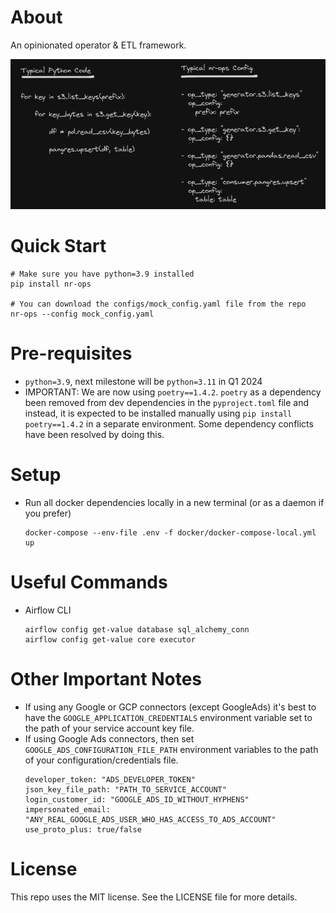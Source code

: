 # About

An opinionated operator & ETL framework.

![python_vs_nr_ops.png](docs%2Fimages%2Fpython_vs_nr_ops.png)

# Quick Start

```
# Make sure you have python=3.9 installed
pip install nr-ops

# You can download the configs/mock_config.yaml file from the repo
nr-ops --config mock_config.yaml
```


# Pre-requisites

* `python=3.9`, next milestone will be `python=3.11` in Q1 2024
* IMPORTANT: We are now using `poetry==1.4.2`. `poetry` as a dependency been removed from dev dependencies in the `pyproject.toml` file and instead, it is expected to be installed manually using `pip install poetry==1.4.2` in a separate environment. Some dependency conflicts have been resolved by doing this.


# Setup

* Run all docker dependencies locally in a new terminal (or as a daemon if you prefer)
   ```
   docker-compose --env-file .env -f docker/docker-compose-local.yml up
   ```


# Useful Commands

* Airflow CLI
    ```
    airflow config get-value database sql_alchemy_conn
    airflow config get-value core executor
    ```

# Other Important Notes

* If using any Google or GCP connectors (except GoogleAds) it's best to have the `GOOGLE_APPLICATION_CREDENTIALS` environment variable set to the path of your service account key file.
* If using Google Ads connectors, then set `GOOGLE_ADS_CONFIGURATION_FILE_PATH` environment variables to the path of your configuration/credentials file.
  ```
  developer_token: "ADS_DEVELOPER_TOKEN"
  json_key_file_path: "PATH_TO_SERVICE_ACCOUNT"
  login_customer_id: "GOOGLE_ADS_ID_WITHOUT_HYPHENS"
  impersonated_email: "ANY_REAL_GOOGLE_ADS_USER_WHO_HAS_ACCESS_TO_ADS_ACCOUNT"  
  use_proto_plus: true/false
  ```


# License

This repo uses the MIT license. See the LICENSE file for more details.
